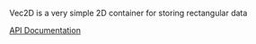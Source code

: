 Vec2D is a very simple 2D container for storing rectangular data

[API Documentation](http://nicholasbishop.github.io/vec2d/doc/vec2d/)
